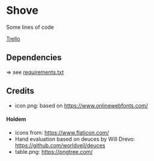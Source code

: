 # Shove

Some lines of code

[Trello](https://trello.com/b/n23X0GGq/shove)

## Dependencies

=> see [requirements.txt](/requirements.txt)

## Credits

-   icon.png: based on https://www.onlinewebfonts.com/

#### Holdem

-   icons from: https://www.flaticon.com/
-   Hand evaluation based on deuces by Will Drevo: https://github.com/worldveil/deuces
-   table.png: https://pngtree.com/
